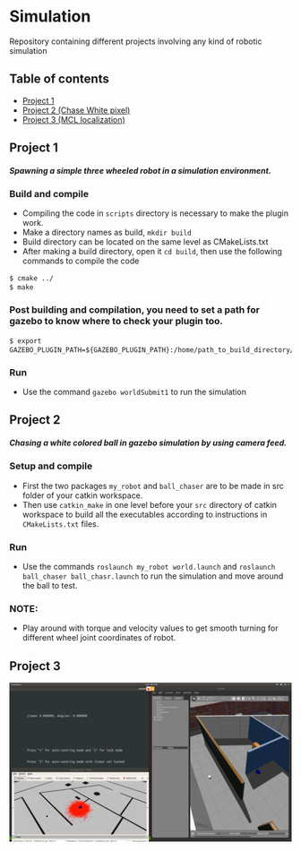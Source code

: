 # Simulation
Repository containing different projects involving any kind of robotic simulation

## Table of contents
* [Project 1](#Project-1)
* [Project 2 (Chase White pixel)](#Project-2) 
* [Project 3 (MCL localization)](#Project-3)
## Project 1
##### Spawning a simple three wheeled robot in a simulation environment.
### Build and compile
* Compiling the code in `scripts` directory is necessary to make the plugin work.
* Make a directory names as build, `mkdir build`
* Build directory can be located on the same level as CMakeLists.txt
* After making a build directory, open it `cd build`, then use the following commands to compile the code

```
$ cmake ../
$ make
```
### Post building and compilation, you need to set a path for gazebo to know where to check your plugin too.
```
$ export GAZEBO_PLUGIN_PATH=${GAZEBO_PLUGIN_PATH}:/home/path_to_build_directory/build
```
### Run
* Use the command `gazebo worldSubmit1` to run the simulation

## Project 2
##### Chasing a white colored ball in gazebo simulation by using camera feed.
### Setup and compile
* First the two packages `my_robot` and `ball_chaser` are to be made in src folder of your catkin workspace.
* Then use `catkin_make` in one level before your `src` directory of catkin workspace to build all the executables according to instructions in `CMakeLists.txt` files. 
### Run
* Use the commands `roslaunch my_robot world.launch` and `roslaunch ball_chaser ball_chasr.launch` to run the simulation and move around the ball to test.
### NOTE:
* Play around with torque and velocity values to get smooth turning for different wheel joint coordinates of robot.

## Project 3
![Image alt text](thirdProject/Update_0.png?raw=true "Particles after initial pose estimation")
